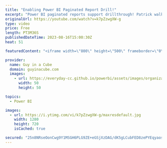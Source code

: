 ```yaml
---
title: "Enabling Power BI Paginated Report Drill!"
excerpt: "Power BI paginated reports support drillthrough! Patrick walks you through how to configure the reports within Report Builder to get them working.  Drillthrough reports in a paginated report (Power BI Report Builder) https://learn.microsoft.com/power-bi/paginated-reports/report-design/drillthrough-reports-report-builder"
originalUrl: https://youtube.com/watch?v=k7pZzwgXW-g
type: video
price: Free
length: PT3M36S
publishedDateTime: 2023-08-16T15:00:30Z
heat: 51

featuredContent: "<iframe width=\"800\" height=\"500\" frameborder=\"0\" src=\"https://www.youtube.com/embed/k7pZzwgXW-g\" allow=\"accelerometer; autoplay; encrypted-media; gyroscope; picture-in-picture\" allowfullscreen></iframe>"

provider:
  name: Guy in a Cube
  domain: guyinacube.com
  images:
    - url: https://everyday-cc.github.io/powerbi/assets/images/organizations/guyinacube.com-50x50.jpg
      width: 50
      height: 50

topics:
  - Power BI

images:
  - url: https://i.ytimg.com/vi/k7pZzwgXW-g/maxresdefault.jpg
    width: 1280
    height: 720
    isCached: true

secured: "25n8NRseOonCwg9Y1MSGH6PLG9ZE+eGSjXzDAG/dK5gLCubFED8zePYEqyaosiVIuPRUI8V8YETReevxsunkd3MHbM2Q8YIv8yK5JKaVjn3DsR0QUgCs0xn1CWKRvdmV+ugVfjzwXxylrMWfeVTtWBs3ovjy3c6qqOB7EpOcx7EzygX/8tC71a1i84LpKG+YW+OH9yTeIYnW65AXD3GO6BaLk5ZS2oo4xYyTnhSnse5934x+xeZCINblC/vPFU6G4XMa090hQnscxNXFOtRtq/pxIi1N8qOo0YMz3bocTWaxQgblXD43apz0pMOULlT0mOpj4HZ5RgrOh8SUsYrXlaEt24nn9IXQ9KLYkGxQFPBqbcwjQEjS70Ai6AjtlajWs7rRtUoF8+mzQ5XHFj14ZF4gVLAZgCH2V1W186XvnbE=;I9NbwpRgBeKH2HIHfgWtyw=="
---
```


